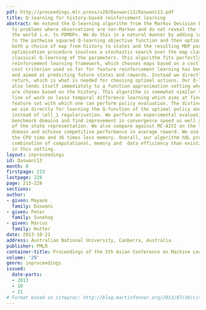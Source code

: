 ```yaml
---
pdf: http://proceedings.mlr.press/v29/Daswani13/Daswani13.pdf
title: Q-learning for history-based reinforcement learning
abstract: We extend the Q-learning algorithm from the Markov Decision Process setting
  to problems where observations are non-Markov and do not reveal the full state of
  the world i.e. to POMDPs. We do this in a natural manner by adding \ell_0 regularisation
  to the pathwise squared Q-learning objective function and then optimise this over
  both a choice of map from history to states and the resulting MDP parameters. The
  optimisation procedure involves a stochastic search over the map class nested with
  classical Q-learning of the parameters. This algorithm fits perfectly into the feature
  reinforcement learning framework, which chooses maps based on a cost criteria. The
  cost criterion used so far for feature reinforcement learning has been model-based
  and aimed at predicting future states and rewards. Instead we directly predict the
  return, which is what is needed for choosing optimal actions. Our Q-learning criteria
  also lends itself immediately to a function approximation setting where features
  are chosen based on the history. This algorithm is somewhat similar to the recent
  line of work on lasso temporal difference learning which aims at finding a small
  feature set with which one can perform policy evaluation. The distinction is that
  we aim directly for learning the Q-function of the optimal policy and we use \ell_0
  instead of \ell_1 regularisation. We perform an experimental evaluation on classical
  benchmark domains and find improvement in convergence speed as well as in economy
  of the state representation. We also compare against MC-AIXI on the large Pocman
  domain and achieve competitive performance in average reward. We use less than half
  the CPU time and 36 times less memory. Overall, our algorithm hQL provides a better
  combination of computational, memory and  data efficiency than existing algorithms
  in this setting.
layout: inproceedings
id: Daswani13
month: 0
firstpage: 213
lastpage: 228
page: 213-228
sections: 
author:
- given: Mayank
  family: Daswani
- given: Peter
  family: Sunehag
- given: Marcus
  family: Hutter
date: 2013-10-21
address: Australian National University, Canberra, Australia
publisher: PMLR
container-title: Proceedings of the 5th Asian Conference on Machine Learning
volume: '29'
genre: inproceedings
issued:
  date-parts:
  - 2013
  - 10
  - 21
# Format based on citeproc: http://blog.martinfenner.org/2013/07/30/citeproc-yaml-for-bibliographies/
---
```

